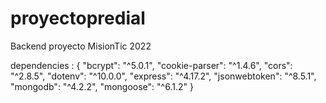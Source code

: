 # proyectopredial
Backend proyecto MisionTic 2022

dependencies : {
    "bcrypt": "^5.0.1",
    "cookie-parser": "^1.4.6",
    "cors": "^2.8.5",
    "dotenv": "^10.0.0",
    "express": "^4.17.2",
    "jsonwebtoken": "^8.5.1",
    "mongodb": "^4.2.2",
    "mongoose": "^6.1.2"
    }
